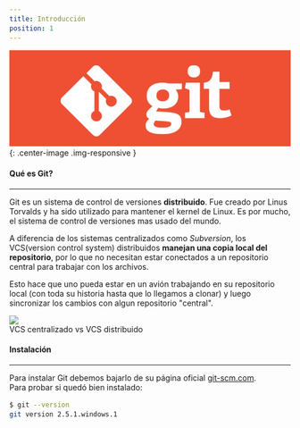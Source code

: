 ```yaml
---
title: Introducción
position: 1
---
```

![Git Logo](/images/git_logo2.jpg){: .center-image .img-responsive }

#### Qué es Git?
------
Git es un sistema de control de versiones <strong>distribuido</strong>. Fue creado por Linus Torvalds y ha sido utilizado para mantener el kernel de Linux. Es por mucho, el sistema de control de versiones mas usado del mundo.

A diferencia de los sistemas centralizados como *Subversion*, los VCS(version control system) distribuidos <strong>manejan una copia local del repositorio</strong>, por lo que no necesitan estar conectados a un repositorio central para trabajar con los archivos.

Esto hace que uno pueda estar en un avión trabajando en su repositorio local (con toda su historia hasta que lo llegamos a clonar) y luego sincronizar los cambios con algun repositorio "central". 


<img src="https://www.git-tower.com/learn/content/01-git/01-ebook/en/02-mac/07-appendix/02-from-subversion-to-git/centralized-vs-distributed.png" class="center-image" style="display: block;	max-width: 70%;	height: auto;">
<div class="text-center">VCS centralizado vs VCS distribuido</div>


#### Instalación
------
Para instalar Git debemos bajarlo de su página oficial [git-scm.com](https://git-scm.com/ "Página oficial de Git").
<br>
Para probar si quedó bien instalado:

```sh
$ git --version
git version 2.5.1.windows.1
```

<br>




<!-- Welcome to our API.

This API document is designed for those interested in developing for our platform.

This API is still under development and will evolve.

You'll succeed if you do this.
{: .success }

Here's some useful information.
{: .info }

Something may not happen if you try and do this.
{: .warning }

Something bad will happen if you do this.
{: .error } -->
